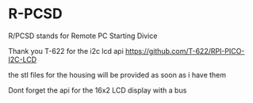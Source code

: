 # R-PCSD
R/PCSD stands for Remote PC Starting Divice

Thank you T-622 for the i2c lcd api https://github.com/T-622/RPI-PICO-I2C-LCD




the stl files for the housing will be provided as soon as i have them



Dont forget the api for the 16x2 LCD display with a bus
